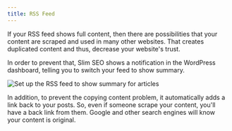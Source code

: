 ```yaml
---
title: RSS Feed
---
```


If your RSS feed shows full content, then there are possibilities that your content are scraped and used in many other websites. That creates duplicated content and thus, decrease your website's trust.

In order to prevent that, Slim SEO shows a notification in the WordPress dashboard, telling you to switch your feed to show summary.

![Set up the RSS feed to show summary for articles](https://i.imgur.com/S5LojxE.png)

In addition, to prevent the copying content problem, it automatically adds a link back to your posts. So, even if someone scrape your content, you'll have a back link from them. Google and other search engines will know your content is original.
